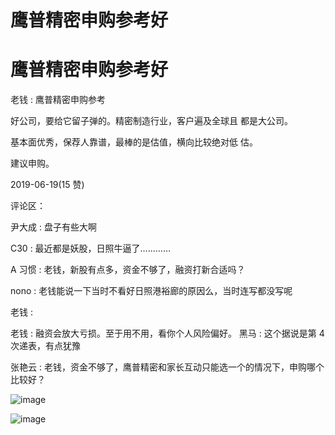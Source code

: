 # 鹰普精密申购参考好

# 鹰普精密申购参考好

老钱 : 鹰普精密申购参考

好公司，要给它留子弹的。精密制造行业，客户遍及全球且 都是大公司。

基本面优秀，保荐人靠谱，最棒的是估值，横向比较绝对低 估。

建议申购。

2019-06-19(15 赞)

评论区：

尹大成 : 盘子有些大啊

C30 : 最近都是妖股，日照牛逼了…………

A 习惯 : 老钱，新股有点多，资金不够了，融资打新合适吗？

nono : 老钱能说一下当时不看好日照港裕廊的原因么，当时连写都没写呢

老钱 :

老钱 : 融资会放大亏损。至于用不用，看你个人风险偏好。 黑马 : 这个据说是第 4 次递表，有点犹豫

张艳云 : 老钱，资金不够了，鹰普精密和家长互动只能选一个的情况下，申购哪个比较好？

![image](img/Image_119.png)

![image](img/Image_120.png)